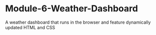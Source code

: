 # Module-6-Weather-Dashboard
A weather dashboard that runs in the browser and feature dynamically updated HTML and CSS
